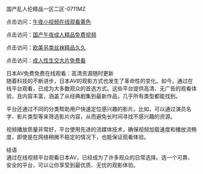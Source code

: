 国产乱人伦精品一区二区-0711MZ

点击访问：<a href="https://heiliaowzu4ur.pages.dev">午夜小视频在线观看黄色</a>

点击访问：<a href="https://heiliaozj3tjd.pages.dev">国产午夜成人精品免费视频</a>

点击访问：<a href="https://heiliaowt0d7p.pages.dev">欧美另类丝袜精品久久</a>

点击访问：<a href="https://heiliaoxwd5i8.pages.dev">成人性生交大片免费看</a>

日本AV免费免费在线观看：高清资源随时更新  
随着科技的不断进步，日本AV的观影方式也发生了革命性的变化。如今，通过在线平台观看，已成为大多数观众的首选方式。这些平台提供高清、无广告的观看体验，且内容丰富，涵盖了从经典剧集到最新作品，几乎所有类型都能找到。

平台还通过不同的分类帮助用户快速定位感兴趣的影片。比如，可以通过演员名字、影片类型等来筛选影片内容，从而避免长时间寻找不感兴趣的资源。

视频播放质量非常好，平台使用先进的流媒体技术，确保视频加载速度和播放流畅度，即使是在网络稍微不稳定的情况下，也能保证观看体验。

结语  
通过在线视频平台观看日本AV，已经成为了许多观众的日常选择。选一个可靠、安全的平台，可以让你享受到最优质、无忧的观影体验。

<span style="display:none;">[Canonical link]( )</span>
